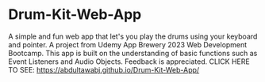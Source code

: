 # Drum-Kit-Web-App
A simple and fun web app that let's you play the drums using your keyboard and pointer.
A project from Udemy App Brewery 2023 Web Development Bootcamp. This app is built on the understanding of basic functions such as Event Listeners and Audio Objects.
Feedback is appreciated.
CLICK HERE TO SEE: https://abdultawabj.github.io/Drum-Kit-Web-App/
